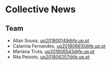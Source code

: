 # Collective News 


## Team 

* Allan Sousa, up201800149@fe.up.pt
* Catarina Fernandes, up201806610@fe.up.pt
* Mariana Truta, up201806543@fe.up.pt
* Rita Peixoto, up201806257@fe.up.pt


